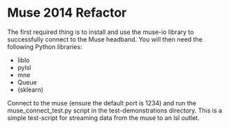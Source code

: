 # Muse 2014 Refactor
The first required thing is to install and use the muse-io library to successfully connect to the Muse headband.
You will then need the following Python libraries:
- liblo
- pylsl
- mne
- Queue
- (sklearn)

Connect to the muse (ensure the default port is 1234) and run the muse_connect_test.py script in the test-demonstrations 
directory. This is a simple test-script for streaming data from the muse to an lsl outlet. 